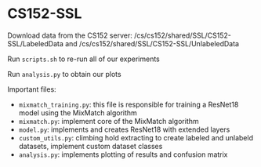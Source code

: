# CS152-SSL

Download data from the CS152 server: /cs/cs152/shared/SSL/CS152-SSL/LabeledData and /cs/cs152/shared/SSL/CS152-SSL/UnlabeledData 

Run ``scripts.sh`` to re-run all of our experiments

Run ``analysis.py`` to obtain our plots

Important files:
* ``mixmatch_training.py``: this file is responsible for training a ResNet18 model using the MixMatch algorithm
* ``mixmatch.py``: implement core of the MixMatch algorithm
* ``model.py``: implements and creates ResNet18 with extended layers
* ``custom_utils.py``: climbing hold extracting to create labeled and unlabeld datasets, implement custom dataset classes
* ``analysis.py``: implements plotting of results and confusion matrix




